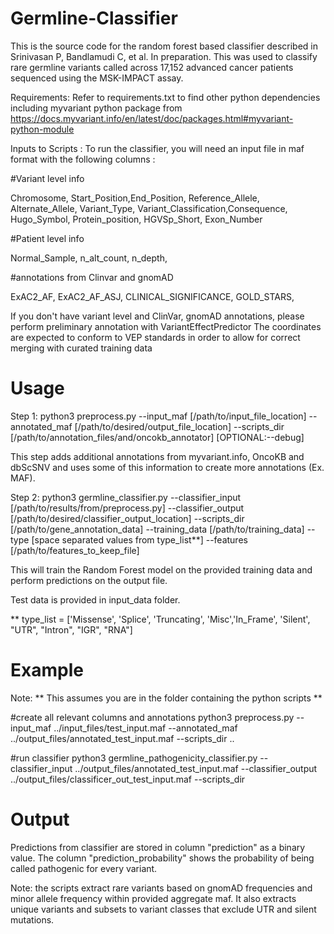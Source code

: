 # Germline-Classifier
This is the source code for the random forest based classifier described in Srinivasan P, Bandlamudi C, et al. In preparation. This was used to classify rare germline variants called across 17,152 advanced cancer patients sequenced using the MSK-IMPACT assay.

Requirements:
Refer to requirements.txt to find other python dependencies including myvariant python package from https://docs.myvariant.info/en/latest/doc/packages.html#myvariant-python-module

Inputs to Scripts :
To run the classifier, you will need an input file in maf format with the following columns :

#Variant level info

Chromosome, Start_Position,End_Position, Reference_Allele, Alternate_Allele, Variant_Type, Variant_Classification,Consequence, 
Hugo_Symbol, Protein_position, HGVSp_Short, Exon_Number

#Patient level info

Normal_Sample, n_alt_count, n_depth, 

#annotations from Clinvar and gnomAD

ExAC2_AF, ExAC2_AF_ASJ, CLINICAL_SIGNIFICANCE, GOLD_STARS,  

If you don't have variant level and ClinVar, gnomAD annotations, please perform preliminary annotation with VariantEffectPredictor
The coordinates are expected to conform to VEP standards in order to allow for correct merging with curated training data

# Usage

Step 1: python3 preprocess.py --input_maf [/path/to/input_file_location] --annotated_maf [/path/to/desired/output_file_location] --scripts_dir [/path/to/annotation_files/and/oncokb_annotator] [OPTIONAL:--debug]

This step adds additional annotations from myvariant.info, OncoKB and dbScSNV and uses some of this information to create more annotations (Ex. MAF).
  
Step 2: python3 germline_classifier.py --classifier_input [/path/to/results/from/preprocess.py] --classifier_output [/path/to/desired/classifier_output_location] --scripts_dir [/path/to/gene_annotation_data] --training_data [/path/to/training_data] --type [space separated values from type_list**] --features [/path/to/features_to_keep_file]

  This will train the Random Forest model on the provided training data and perform predictions on the output file.

Test data is provided in input_data folder. 

** type_list = ['Missense', 'Splice', 'Truncating', 'Misc','In_Frame', 'Silent',  "UTR", "Intron", "IGR", "RNA"]

# Example

Note: ** This assumes you are in the folder containing the python scripts **

#create all relevant columns and annotations
python3 preprocess.py --input_maf ../input_files/test_input.maf --annotated_maf ../output_files/annotated_test_input.maf --scripts_dir ..

#run classifier
python3 germline_pathogenicity_classifier.py --classifier_input ../output_files/annotated_test_input.maf --classifier_output ../output_files/classificer_out_test_input.maf --scripts_dir

# Output
Predictions from classifier are stored in column "prediction" as a binary value. The column "prediction_probability" shows the probability of being called pathogenic for every variant. 

Note: the scripts extract rare variants based on gnomAD frequencies and minor allele frequency within provided aggregate maf. It also extracts unique variants and subsets to variant classes that exclude UTR and silent mutations.  


